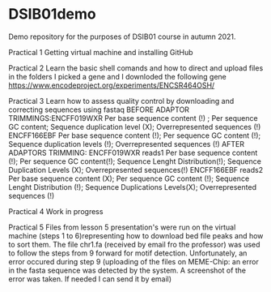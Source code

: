 # DSIB01demo
Demo repository for the purposes of DSIB01 course in autumn 2021.

Practical 1 
Getting virtual machine and installing GitHub

Practical 2
Learn the basic shell comands and how to direct and upload files in the folders
I picked a gene and I downloded the following gene
https://www.encodeproject.org/experiments/ENCSR464OSH/


Practical 3
Learn how to assess quality control by downloading and correcting sequences using fastaq
BEFORE ADAPTOR TRIMMINGS:ENCFF019WXR Per base sequence content (!) ; Per sequence GC content; Sequence duplication level (X); Overrepresented sequences (!)
ENCFF166EBF Per base sequence content (!); Per sequence GC content (!); Sequence duplication levels (!); Overrepresented sequences (!)
AFTER ADAPTORS TRIMMING: ENCFF019WXR reads1 Per base sequence content (!); Per sequence GC content(!); Sequence Lenght Distribution(!); Sequence Duplication Levels (X); Overrepresented sequences(!)
ENCFF166EBF reads2 Per base sequence content (X); Per sequence GC content (!); Sequence Lenght Distribution (!); Sequence Duplications Levels(X); Overrepresented sequences (!)

Practical 4
Work in progress

Practical 5
Files from lesson 5 presentation's were run on the virtual machine (steps 1 to 6)representing how to download bed file peaks and how to sort them. The file chr1.fa (received by email fro the professor) was used to follow the steps from 9 forward for motif detection. Unfortunately, an error occured during step 9 (uploading of the files on MEME-Chip: an error in the fasta sequence was detected by the system. A screenshot of the error was taken. If needed I can send it by email) 
